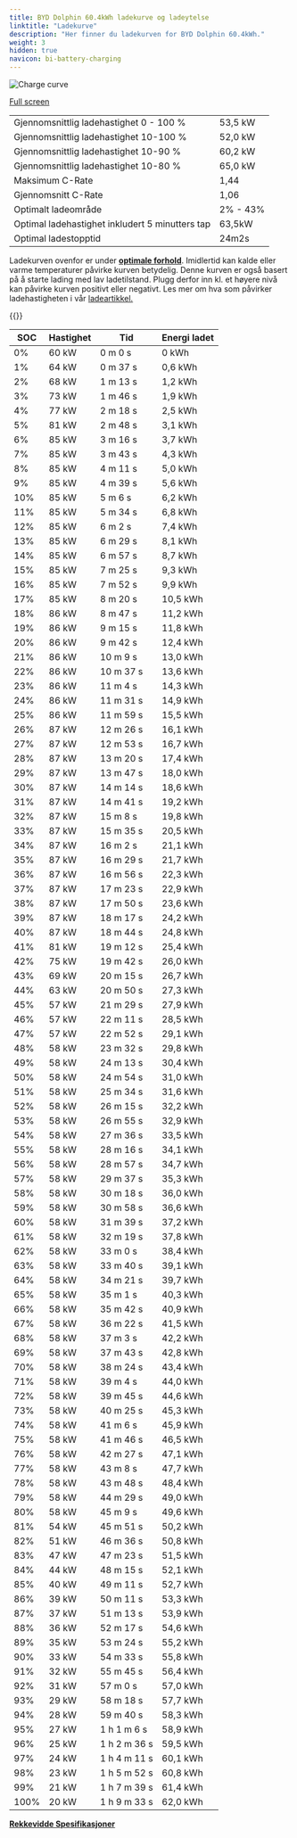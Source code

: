 ```yaml
---
title: BYD Dolphin 60.4kWh ladekurve og ladeytelse
linktitle: "Ladekurve"
description: "Her finner du ladekurven for BYD Dolphin 60.4kWh."
weight: 3
hidden: true
navicon: bi-battery-charging
---
```

<!-- markdownlint-disable MD033 -->
<img src="/images/models/byd/dolphin/dolphin_60.4kwh/chargingcurve.svg" alt="Charge curve" class="img-fluid">

[Full screen](/images/models/byd/dolphin/dolphin_60.4kwh/chargingcurve.svg)


<table class="table table-striped border">
<tbody>
<tr>
<td>Gjennomsnittlig ladehastighet 0 - 100 %</td><td>53,5 kW</td>
</tr>
<tr>
<td>Gjennomsnittlig ladehastighet 10-100 %</td><td>52,0 kW</td>
</tr>
<tr>
<td>Gjennomsnittlig ladehastighet 10-90 %</td><td>60,2 kW</td>
</tr>
<tr>
<td>Gjennomsnittlig ladehastighet 10-80 %</td><td>65,0 kW</td>
</tr>
<tr>
<td>Maksimum C-Rate</td><td>1,44</td>
</tr>
<tr>
<td>Gjennomsnitt C-Rate</td><td>1,06</td>
</tr>
<tr>
<td>Optimalt ladeområde</td><td>2% - 43%</td>
</tr>
<tr>
<td>Optimal ladehastighet inkludert 5 minutters tap</td><td>63,5kW</td>
</tr>
<tr>
<td>Optimal ladestopptid</td><td>24m2s</td>
</tr>
</tbody>
</table>


Ladekurven ovenfor er under **[optimale forhold](../../../../../technology/battery/charging/#temperatur)**. Imidlertid kan kalde eller varme temperaturer påvirke kurven betydelig. Denne kurven er også basert på å starte lading med lav ladetilstand. Plugg derfor inn kl. et høyere nivå kan påvirke kurven positivt eller negativt. Les mer om hva som påvirker ladehastigheten i vår [ladeartikkel.](../../../../../technology/battery/charging/)


{{<evkxdisplayaddarticle />}}
<table class="table table-striped border">
<thead>
<tr><th>SOC</th><th>Hastighet</th><th>Tid</th><th>Energi ladet</th></tr>
</thead>
<tbody>
<tr>
<td>0%</td><td>60 kW</td><td> 0 m 0 s </td><td>0 kWh </td>
</tr>
<tr>
<td>1%</td><td>64 kW</td><td> 0 m 37 s </td><td>0,6 kWh </td>
</tr>
<tr>
<td>2%</td><td>68 kW</td><td> 1 m 13 s </td><td>1,2 kWh </td>
</tr>
<tr>
<td>3%</td><td>73 kW</td><td> 1 m 46 s </td><td>1,9 kWh </td>
</tr>
<tr>
<td>4%</td><td>77 kW</td><td> 2 m 18 s </td><td>2,5 kWh </td>
</tr>
<tr>
<td>5%</td><td>81 kW</td><td> 2 m 48 s </td><td>3,1 kWh </td>
</tr>
<tr>
<td>6%</td><td>85 kW</td><td> 3 m 16 s </td><td>3,7 kWh </td>
</tr>
<tr>
<td>7%</td><td>85 kW</td><td> 3 m 43 s </td><td>4,3 kWh </td>
</tr>
<tr>
<td>8%</td><td>85 kW</td><td> 4 m 11 s </td><td>5,0 kWh </td>
</tr>
<tr>
<td>9%</td><td>85 kW</td><td> 4 m 39 s </td><td>5,6 kWh </td>
</tr>
<tr>
<td>10%</td><td>85 kW</td><td> 5 m 6 s </td><td>6,2 kWh </td>
</tr>
<tr>
<td>11%</td><td>85 kW</td><td> 5 m 34 s </td><td>6,8 kWh </td>
</tr>
<tr>
<td>12%</td><td>85 kW</td><td> 6 m 2 s </td><td>7,4 kWh </td>
</tr>
<tr>
<td>13%</td><td>85 kW</td><td> 6 m 29 s </td><td>8,1 kWh </td>
</tr>
<tr>
<td>14%</td><td>85 kW</td><td> 6 m 57 s </td><td>8,7 kWh </td>
</tr>
<tr>
<td>15%</td><td>85 kW</td><td> 7 m 25 s </td><td>9,3 kWh </td>
</tr>
<tr>
<td>16%</td><td>85 kW</td><td> 7 m 52 s </td><td>9,9 kWh </td>
</tr>
<tr>
<td>17%</td><td>85 kW</td><td> 8 m 20 s </td><td>10,5 kWh </td>
</tr>
<tr>
<td>18%</td><td>86 kW</td><td> 8 m 47 s </td><td>11,2 kWh </td>
</tr>
<tr>
<td>19%</td><td>86 kW</td><td> 9 m 15 s </td><td>11,8 kWh </td>
</tr>
<tr>
<td>20%</td><td>86 kW</td><td> 9 m 42 s </td><td>12,4 kWh </td>
</tr>
<tr>
<td>21%</td><td>86 kW</td><td> 10 m 9 s </td><td>13,0 kWh </td>
</tr>
<tr>
<td>22%</td><td>86 kW</td><td> 10 m 37 s </td><td>13,6 kWh </td>
</tr>
<tr>
<td>23%</td><td>86 kW</td><td> 11 m 4 s </td><td>14,3 kWh </td>
</tr>
<tr>
<td>24%</td><td>86 kW</td><td> 11 m 31 s </td><td>14,9 kWh </td>
</tr>
<tr>
<td>25%</td><td>86 kW</td><td> 11 m 59 s </td><td>15,5 kWh </td>
</tr>
<tr>
<td>26%</td><td>87 kW</td><td> 12 m 26 s </td><td>16,1 kWh </td>
</tr>
<tr>
<td>27%</td><td>87 kW</td><td> 12 m 53 s </td><td>16,7 kWh </td>
</tr>
<tr>
<td>28%</td><td>87 kW</td><td> 13 m 20 s </td><td>17,4 kWh </td>
</tr>
<tr>
<td>29%</td><td>87 kW</td><td> 13 m 47 s </td><td>18,0 kWh </td>
</tr>
<tr>
<td>30%</td><td>87 kW</td><td> 14 m 14 s </td><td>18,6 kWh </td>
</tr>
<tr>
<td>31%</td><td>87 kW</td><td> 14 m 41 s </td><td>19,2 kWh </td>
</tr>
<tr>
<td>32%</td><td>87 kW</td><td> 15 m 8 s </td><td>19,8 kWh </td>
</tr>
<tr>
<td>33%</td><td>87 kW</td><td> 15 m 35 s </td><td>20,5 kWh </td>
</tr>
<tr>
<td>34%</td><td>87 kW</td><td> 16 m 2 s </td><td>21,1 kWh </td>
</tr>
<tr>
<td>35%</td><td>87 kW</td><td> 16 m 29 s </td><td>21,7 kWh </td>
</tr>
<tr>
<td>36%</td><td>87 kW</td><td> 16 m 56 s </td><td>22,3 kWh </td>
</tr>
<tr>
<td>37%</td><td>87 kW</td><td> 17 m 23 s </td><td>22,9 kWh </td>
</tr>
<tr>
<td>38%</td><td>87 kW</td><td> 17 m 50 s </td><td>23,6 kWh </td>
</tr>
<tr>
<td>39%</td><td>87 kW</td><td> 18 m 17 s </td><td>24,2 kWh </td>
</tr>
<tr>
<td>40%</td><td>87 kW</td><td> 18 m 44 s </td><td>24,8 kWh </td>
</tr>
<tr>
<td>41%</td><td>81 kW</td><td> 19 m 12 s </td><td>25,4 kWh </td>
</tr>
<tr>
<td>42%</td><td>75 kW</td><td> 19 m 42 s </td><td>26,0 kWh </td>
</tr>
<tr>
<td>43%</td><td>69 kW</td><td> 20 m 15 s </td><td>26,7 kWh </td>
</tr>
<tr>
<td>44%</td><td>63 kW</td><td> 20 m 50 s </td><td>27,3 kWh </td>
</tr>
<tr>
<td>45%</td><td>57 kW</td><td> 21 m 29 s </td><td>27,9 kWh </td>
</tr>
<tr>
<td>46%</td><td>57 kW</td><td> 22 m 11 s </td><td>28,5 kWh </td>
</tr>
<tr>
<td>47%</td><td>57 kW</td><td> 22 m 52 s </td><td>29,1 kWh </td>
</tr>
<tr>
<td>48%</td><td>58 kW</td><td> 23 m 32 s </td><td>29,8 kWh </td>
</tr>
<tr>
<td>49%</td><td>58 kW</td><td> 24 m 13 s </td><td>30,4 kWh </td>
</tr>
<tr>
<td>50%</td><td>58 kW</td><td> 24 m 54 s </td><td>31,0 kWh </td>
</tr>
<tr>
<td>51%</td><td>58 kW</td><td> 25 m 34 s </td><td>31,6 kWh </td>
</tr>
<tr>
<td>52%</td><td>58 kW</td><td> 26 m 15 s </td><td>32,2 kWh </td>
</tr>
<tr>
<td>53%</td><td>58 kW</td><td> 26 m 55 s </td><td>32,9 kWh </td>
</tr>
<tr>
<td>54%</td><td>58 kW</td><td> 27 m 36 s </td><td>33,5 kWh </td>
</tr>
<tr>
<td>55%</td><td>58 kW</td><td> 28 m 16 s </td><td>34,1 kWh </td>
</tr>
<tr>
<td>56%</td><td>58 kW</td><td> 28 m 57 s </td><td>34,7 kWh </td>
</tr>
<tr>
<td>57%</td><td>58 kW</td><td> 29 m 37 s </td><td>35,3 kWh </td>
</tr>
<tr>
<td>58%</td><td>58 kW</td><td> 30 m 18 s </td><td>36,0 kWh </td>
</tr>
<tr>
<td>59%</td><td>58 kW</td><td> 30 m 58 s </td><td>36,6 kWh </td>
</tr>
<tr>
<td>60%</td><td>58 kW</td><td> 31 m 39 s </td><td>37,2 kWh </td>
</tr>
<tr>
<td>61%</td><td>58 kW</td><td> 32 m 19 s </td><td>37,8 kWh </td>
</tr>
<tr>
<td>62%</td><td>58 kW</td><td> 33 m 0 s </td><td>38,4 kWh </td>
</tr>
<tr>
<td>63%</td><td>58 kW</td><td> 33 m 40 s </td><td>39,1 kWh </td>
</tr>
<tr>
<td>64%</td><td>58 kW</td><td> 34 m 21 s </td><td>39,7 kWh </td>
</tr>
<tr>
<td>65%</td><td>58 kW</td><td> 35 m 1 s </td><td>40,3 kWh </td>
</tr>
<tr>
<td>66%</td><td>58 kW</td><td> 35 m 42 s </td><td>40,9 kWh </td>
</tr>
<tr>
<td>67%</td><td>58 kW</td><td> 36 m 22 s </td><td>41,5 kWh </td>
</tr>
<tr>
<td>68%</td><td>58 kW</td><td> 37 m 3 s </td><td>42,2 kWh </td>
</tr>
<tr>
<td>69%</td><td>58 kW</td><td> 37 m 43 s </td><td>42,8 kWh </td>
</tr>
<tr>
<td>70%</td><td>58 kW</td><td> 38 m 24 s </td><td>43,4 kWh </td>
</tr>
<tr>
<td>71%</td><td>58 kW</td><td> 39 m 4 s </td><td>44,0 kWh </td>
</tr>
<tr>
<td>72%</td><td>58 kW</td><td> 39 m 45 s </td><td>44,6 kWh </td>
</tr>
<tr>
<td>73%</td><td>58 kW</td><td> 40 m 25 s </td><td>45,3 kWh </td>
</tr>
<tr>
<td>74%</td><td>58 kW</td><td> 41 m 6 s </td><td>45,9 kWh </td>
</tr>
<tr>
<td>75%</td><td>58 kW</td><td> 41 m 46 s </td><td>46,5 kWh </td>
</tr>
<tr>
<td>76%</td><td>58 kW</td><td> 42 m 27 s </td><td>47,1 kWh </td>
</tr>
<tr>
<td>77%</td><td>58 kW</td><td> 43 m 8 s </td><td>47,7 kWh </td>
</tr>
<tr>
<td>78%</td><td>58 kW</td><td> 43 m 48 s </td><td>48,4 kWh </td>
</tr>
<tr>
<td>79%</td><td>58 kW</td><td> 44 m 29 s </td><td>49,0 kWh </td>
</tr>
<tr>
<td>80%</td><td>58 kW</td><td> 45 m 9 s </td><td>49,6 kWh </td>
</tr>
<tr>
<td>81%</td><td>54 kW</td><td> 45 m 51 s </td><td>50,2 kWh </td>
</tr>
<tr>
<td>82%</td><td>51 kW</td><td> 46 m 36 s </td><td>50,8 kWh </td>
</tr>
<tr>
<td>83%</td><td>47 kW</td><td> 47 m 23 s </td><td>51,5 kWh </td>
</tr>
<tr>
<td>84%</td><td>44 kW</td><td> 48 m 15 s </td><td>52,1 kWh </td>
</tr>
<tr>
<td>85%</td><td>40 kW</td><td> 49 m 11 s </td><td>52,7 kWh </td>
</tr>
<tr>
<td>86%</td><td>39 kW</td><td> 50 m 11 s </td><td>53,3 kWh </td>
</tr>
<tr>
<td>87%</td><td>37 kW</td><td> 51 m 13 s </td><td>53,9 kWh </td>
</tr>
<tr>
<td>88%</td><td>36 kW</td><td> 52 m 17 s </td><td>54,6 kWh </td>
</tr>
<tr>
<td>89%</td><td>35 kW</td><td> 53 m 24 s </td><td>55,2 kWh </td>
</tr>
<tr>
<td>90%</td><td>33 kW</td><td> 54 m 33 s </td><td>55,8 kWh </td>
</tr>
<tr>
<td>91%</td><td>32 kW</td><td> 55 m 45 s </td><td>56,4 kWh </td>
</tr>
<tr>
<td>92%</td><td>31 kW</td><td> 57 m 0 s </td><td>57,0 kWh </td>
</tr>
<tr>
<td>93%</td><td>29 kW</td><td> 58 m 18 s </td><td>57,7 kWh </td>
</tr>
<tr>
<td>94%</td><td>28 kW</td><td> 59 m 40 s </td><td>58,3 kWh </td>
</tr>
<tr>
<td>95%</td><td>27 kW</td><td>1 h 1 m 6 s </td><td>58,9 kWh </td>
</tr>
<tr>
<td>96%</td><td>25 kW</td><td>1 h 2 m 36 s </td><td>59,5 kWh </td>
</tr>
<tr>
<td>97%</td><td>24 kW</td><td>1 h 4 m 11 s </td><td>60,1 kWh </td>
</tr>
<tr>
<td>98%</td><td>23 kW</td><td>1 h 5 m 52 s </td><td>60,8 kWh </td>
</tr>
<tr>
<td>99%</td><td>21 kW</td><td>1 h 7 m 39 s </td><td>61,4 kWh </td>
</tr>
<tr>
<td>100%</td><td>20 kW</td><td>1 h 9 m 33 s </td><td>62,0 kWh </td>
</tr>
</tbody>
</table>

<div class="mt-3 mb-3">
<a href="../rangeandconsumption/" class="text-decoration-none text-black">
<strong><i class="bi-arrow-left"></i> Rekkevidde </strong>
</a>
<a href="../specifications/" class="text-decoration-none text-black float-end">
<strong>Spesifikasjoner <i class="bi-arrow-right"></i></strong>
</a>
</div>
